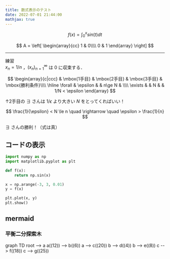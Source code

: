 ```yaml
---
title: 数式表示のテスト
date: 2022-07-01 21:44:00
mathjax: true
---
```


$$
f(x) = \int_{0}^{x} sin(t) dt
$$

$$
A = 
\left[
    \begin{array}{cc}
        1 & 0\\\\
        0 & 1
    \end{array}
\right]
$$

---

練習  
$x_n = 1/n$ ，$(x_n)_{n=1}^{\infty}$ は $0$ に収束する．

$$
\begin{array}{c|ccc}
	& \mbox{1手目} & \mbox{2手目} & \mbox{3手目} & \mbox{勝利条件}\\\\
	\hline
	\forall & \epsilon & & n\ge N & \\\\
	\exists & & N & & 1/N < \epsilon
\end{array}
$$

↑2手目の $\exists$ さんは $1/\epsilon$ より大きい $N$ をとってくればいい！  

$$
\frac{1}{\epsilon} < N \le n \quad \rightarrow \quad \epsilon > \frac{1}{n}
$$

$\exists$ さんの勝利！（式は真）

## コードの表示

```python
import numpy as np
import matplotlib.pyplot as plt

def f(x):
    return np.sin(x)

x = np.arange(-3, 3, 0.01)
y = f(x)

plt.plot(x, y)
plt.show()
```

## mermaid
### 平衡二分探索木

<div class="mermaid">
graph TD
    root --> a
    a((12)) --> b((6))
    a --> c((20))
    b --> d((4))
    b --> e((8))
    c --> f((18))
    c --> g((25))
</div>
